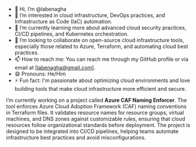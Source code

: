 - 👋 Hi, I’m @labenagha
- 👀 I’m interested in cloud infrastructure, DevOps practices, and Infrastructure as Code (IaC) automation.
- 🌱 I’m currently learning more about advanced cloud security practices, CI/CD pipelines, and Kubernetes orchestration.
- 💞️ I’m looking to collaborate on open-source cloud infrastructure tools, especially those related to Azure, Terraform, and automating cloud best practices.
- 📫 How to reach me: You can reach me through my GitHub profile or via email at [labenagha@gmail.com].
- 😄 Pronouns: He/Him
- ⚡ Fun fact: I'm passionate about optimizing cloud environments and love building tools that make cloud infrastructure more efficient and secure.

I’m currently working on a project called **Azure CAF Naming Enforcer**. The tool enforces Azure Cloud Adoption Framework (CAF) naming conventions in Terraform files. It validates resource names for resource groups, virtual machines, and DNS zones against customizable rules, ensuring that cloud resources follow organizational standards before deployment. The project is designed to be integrated into CI/CD pipelines, helping teams automate infrastructure best practices and avoid misconfigurations.

<!---
labenagha/labenagha is a ✨ special ✨ repository because its `README.md` (this file) appears on your GitHub profile.
You can click the Preview link to take a look at your changes.
--->
